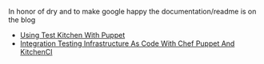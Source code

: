 In honor of dry and to make google happy the documentation/readme is on the blog 

- [Using Test Kitchen With Puppet](http://ehaselwanter.com/en/blog/2014/05/08/using-test-kitchen-with-puppet/)
- [Integration Testing Infrastructure As Code With Chef Puppet And KitchenCI](http://ehaselwanter.com/en/blog/2014/06/03/integration-testing-infrastructure-as-code-with-chef-puppet-and-kitchenci/)
